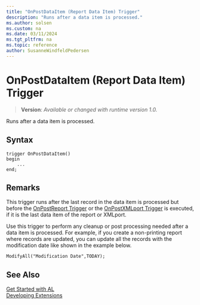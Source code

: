 ```yaml
---
title: "OnPostDataItem (Report Data Item) Trigger"
description: "Runs after a data item is processed."
ms.author: solsen
ms.custom: na
ms.date: 03/11/2024
ms.tgt_pltfrm: na
ms.topic: reference
author: SusanneWindfeldPedersen
---
```

[//]: # (START>DO_NOT_EDIT)
[//]: # (IMPORTANT:Do not edit any of the content between here and the END>DO_NOT_EDIT.)
[//]: # (Any modifications should be made in the .xml files in the ModernDev repo.)

# OnPostDataItem (Report Data Item) Trigger
> **Version**: _Available or changed with runtime version 1.0._

Runs after a data item is processed.


## Syntax
```AL
trigger OnPostDataItem()
begin
    ...
end;
```



[//]: # (IMPORTANT: END>DO_NOT_EDIT)

## Remarks

This trigger runs after the last record in the data item is processed but before the [OnPostReport Trigger](../report/devenv-onpostreport-report-trigger.md) or the [OnPostXMLport Trigger](../xmlport/devenv-onpostxmlport-xmlport-trigger.md) is executed, if it is the last data item of the report or XMLport.  
  
Use this trigger to perform any cleanup or post processing needed after a data item is processed. For example, if you create a non-printing report where records are updated, you can update all the records with the modification date like shown in the example below.  
  
```AL
ModifyAll("Modification Date",TODAY);   
```  

## See Also  
[Get Started with AL](../../devenv-get-started.md)  
[Developing Extensions](../../devenv-dev-overview.md)  
